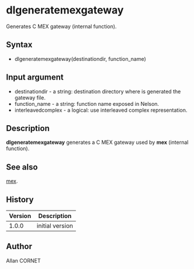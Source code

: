 

# dlgeneratemexgateway

Generates C MEX gateway (internal function).

## Syntax

- dlgeneratemexgateway(destinationdir, function_name)

## Input argument

 - destinationdir - a string: destination directory where is generated the gateway file.
 - function_name - a string: function name exposed in Nelson.
 - interleavedcomplex - a logical: use interleaved complex representation.

## Description


  <p><b>dlgeneratemexgateway</b> generates a C MEX gateway used by <b>mex</b> (internal function).</p>


## See also

[mex](mex.md).
## History

|Version|Description|
|------|------|
|1.0.0|initial version|


## Author

Allan CORNET



